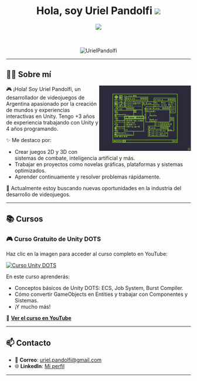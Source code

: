 <h1 align="center">Hola, soy Uriel Pandolfi <img src="https://media.giphy.com/media/hvRJCLFzcasrR4ia7z/giphy.gif" width="35"></h1>
<p align="center">
  <a href="https://github.com/DenverCoder1/readme-typing-svg"><img src="https://readme-typing-svg.herokuapp.com?font=Time+New+Roman&color=%2380ac40&size=25&center=true&vCenter=true&width=600&height=100&lines=Desarrollador+de+Juegos+en+Unity;Apasionado+por+el+aprendizaje;Solucionador+rápido+de+problemas;"></a>
</p>

<br>

<p align="center"> 
	<img src="https://komarev.com/ghpvc/?username=UrielPandolfi&label=Visitas+al+perfil&color=0047AB&style=plastic?" alt="UrielPandolfi" height=25px, width=160px/> 
</p>

---

## 👨‍💻 Sobre mí

<picture> <img align="right" src="https://github.com/UrielPandolfi/UrielPandolfi/blob/main/Coding.gif" width="250px"></picture>

🎮 ¡Hola! Soy Uriel Pandolfi, un desarrollador de videojuegos de Argentina apasionado por la creación de mundos y experiencias interactivas en Unity. Tengo +3 años de experiencia trabajando con Unity y 4 años programando.

✨ Me destaco por:
- Crear juegos 2D y 3D con sistemas de combate, inteligencia artificial y más.
- Trabajar en proyectos como novelas gráficas, plataformas y sistemas optimizados.
- Aprender continuamente y resolver problemas rápidamente.

🚀 Actualmente estoy buscando nuevas oportunidades en la industria del desarrollo de videojuegos.

---

## 📚 **Cursos**

### 🎮 **Curso Gratuito de Unity DOTS**

Haz clic en la imagen para acceder al curso completo en YouTube:

[![Curso Unity DOTS](https://img.youtube.com/vi/CwZAnRzXPTQ/0.jpg)](https://www.youtube.com/watch?v=CwZAnRzXPTQ&t)

En este curso aprenderás:
- Conceptos básicos de Unity DOTS: ECS, Job System, Burst Compiler.
- Cómo convertir GameObjects en Entities y trabajar con Componentes y Sistemas. 
- ¡Y mucho más!

🔗 **[Ver el curso en YouTube](https://www.youtube.com/watch?v=CwZAnRzXPTQ&t)**

---

## 📫 Contacto
- 📧 **Correo**: uriel.pandolfi@gmail.com
- 🌐 **LinkedIn**: [Mi perfil](https://www.linkedin.com/in/uriel-pandolfi-969467210/)

---


